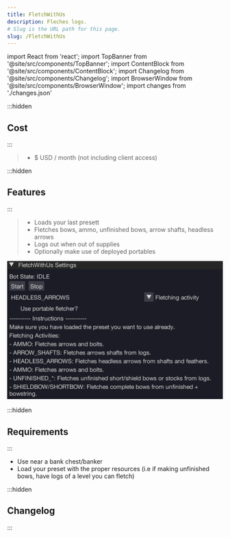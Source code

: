 ```yaml
---
title: FletchWithUs
description: Fleches logs.
# Slug is the URL path for this page.
slug: /FletchWithUs
---
```


import React from 'react';
import TopBanner from '@site/src/components/TopBanner';
import ContentBlock from '@site/src/components/ContentBlock';
import Changelog from '@site/src/components/Changelog';
import BrowserWindow from '@site/src/components/BrowserWindow';
import changes from './changes.json'

<TopBanner title="FletchWithUs" version="v1.0.6" author="BotWithUs" offical="OFFICAL SCRIPT" skill="Fletching">
</TopBanner>

:::hidden

## Cost

:::

<ContentBlock title="Cost">

> - $ USD / month (not including client access)

</ContentBlock>

:::hidden

## Features

:::

<ContentBlock title="Features">

> - Loads your last presett
> - Fletches bows, ammo, unfinished bows, arrow shafts, headless arrows
> - Logs out when out of supplies
> - Optionally make use of deployed portables

![Example](01FlechWithUs.png)

</ContentBlock>

:::hidden

## Requirements

:::
<ContentBlock title="Requirements">

- Use near a bank chest/banker
- Load your preset with the proper resources (i.e if making unfinished bows, have logs of a level you can fletch)

</ContentBlock>

:::hidden

## Changelog

:::

<Changelog changes={changes}>

</Changelog>
